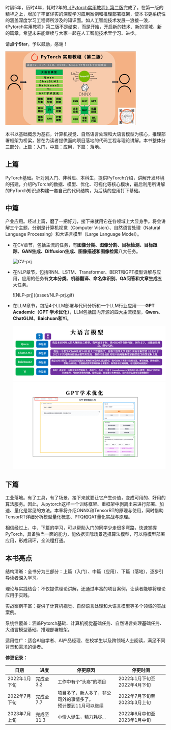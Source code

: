 

时隔5年，历时4年，耗时2年的[《Pytorch实用教程》第二版](https://github.com/TingsongYu/PyTorch-Tutorial-2nd)完成了。在第一版的精华之上，增加了丰富详实的深度学习应用案例和推理部署框架，使本书更系统性的涵盖深度学习工程师所涉及的知识面。如人工智能技术发展一浪接一浪，《Pytorch实用教程》第二版不是结束，而是开始，开启新的技术、新的领域、新的篇章，希望未来能继续与大家一起在人工智能技术里学习、进步。

请**点个Star**，予以鼓励，感谢！

<img src="asset/book-cover.png" alt="book-cover" style="zoom:40%;" />

本书以基础概念为基石，计算机视觉、自然语言处理和大语言模型为核心，推理部署框架为桥梁，皆在为读者提供面向项目落地的代码工程与理论讲解。本书整体分三部分，上篇：入门，中篇：应用，下篇：落地。

## 上篇

PyTorch基础。针对刚入门、非科班、本科生，提供PyTorch介绍，讲解开发环境的搭建，介绍PyTorch的数据、模型、优化、可视化等核心模块，最后利用所讲解的PyTorch知识点构建一套自己的代码结构，为后续的应用打下基础。

## 中篇

产业应用。经过上篇，磨了一把好刀，接下来就用它在各领域上大显身手。将会讲解三个主题，分别是计算机视觉（Computer Vision）、自然语言处理（Natural Language Processing）和大语言模型（Large Language Model）。

- 在CV章节，包括主流的任务，有**图像分类、图像分割、目标检测、目标跟踪、GAN生成、Diffusion生成、图像描述和图像检索**八大任务。

  ![CV-prj](asset/CV-prj.gif)

- 在NLP章节，包括RNN、LSTM、Transformer、BERT和GPT模型详解与应用，应用的任务有**文本分类、机器翻译、命名体识别、QA问答和文章生成**五大任务。

  ![NLP-prj]((asset/NLP-prj.gif)

- 在LLM章节，包括4个LLM部署与代码分析和一个LLM行业应用——**GPT Academic（GPT 学术优化）**，LLM包括国内开源的四大主流模型，**Qwen、ChatGLM、Baichuan和Yi**。

  ![LLM-prj](./asset/LLM-prj.png)![gpt-academic-prj](./asset/gpt-academic-prj.gif)





## 下篇

工业落地。有了工具，有了场景，接下来就要让它产生价值，变成可用的、好用的算法服务。因此，从pytorch这样一个训练框架、重框架中剥离出来进行部署、加速、量化是常见的方法。本章将介绍ONNX和TensorRT的原理与使用，同时借助TensorRT详细分析模型量化概念、PTQ和QAT量化实战与原理。

相信经过上、中、下篇的学习，可以帮助入门的同学少走很多弯路，快速掌握PyTorch，具备独当一面的能力，能依据实际场景选择算法模型，可以将模型部署应用，形成闭环，全流程打通。

## **本书亮点**

结构清晰：全书分为三部分：上篇（入门）、中篇（应用）、下篇（落地），逐步引导读者深入学习。

理论与实践结合：不仅提供理论讲解，还通过丰富的项目案例，让读者能够将理论应用于实践。

实战案例丰富：提供了计算机视觉、自然语言处理和大语言模型等多个领域的实战案例。

系统性覆盖：涵盖Pytorch基础、计算机视觉基础任务、自然语言处理基础任务、大语言模型基础、推理部署框架。

适用性广：适合AI自学者、AI产品经理、在校学生以及跨领域人士阅读，满足不同背景和需求的读者。



**停更记录：**

| 日期          | 进度       | 停更原因                                                     | 停更时间                     |
| ------------- | ---------- | ------------------------------------------------------------ | ---------------------------- |
| 2022年1月下旬 | 完成至3.2  | 工作中有个“头疼”的项目                                       | 2022年1月下旬至2022年4月下旬 |
| 2022年7月下旬 | 完成至7.7  | 项目多了，新人多了，非公司外的事情多了。<br />预计要到11月可以继续 | 2022年7月下旬至2023年3月上旬 |
| 2023年7月上旬 | 完成至11.3 | 小情人诞生，精力耗尽...                                      | 2022年6月中旬至2023年1月中旬 |

